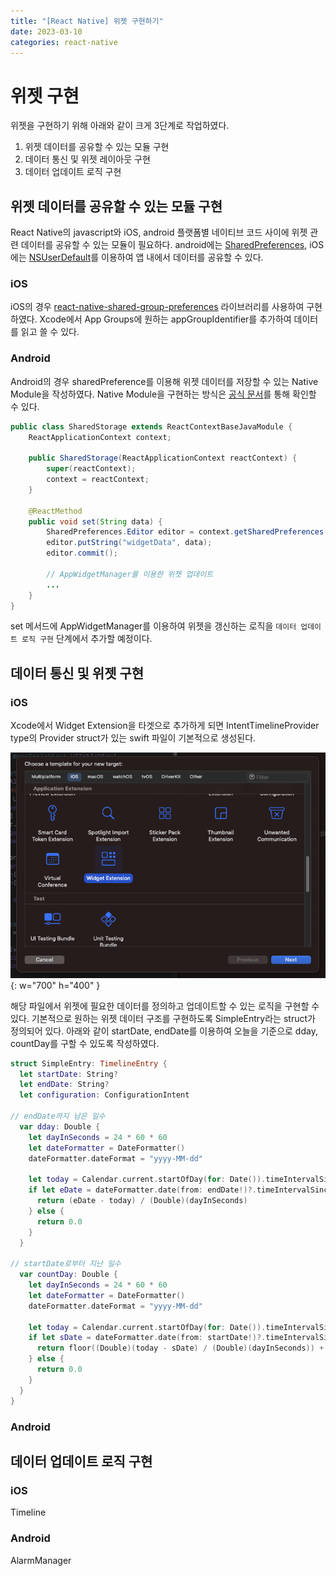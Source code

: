 ```yaml
---
title: "[React Native] 위젯 구현하기"
date: 2023-03-10
categories: react-native
---
```


# 위젯 구현

위젯을 구현하기 위해 아래와 같이 크게 3단계로 작업하였다.

1. 위젯 데이터를 공유할 수 있는 모듈 구현
2. 데이터 통신 및 위젯 레이아웃 구현
3. 데이터 업데이트 로직 구현

## 위젯 데이터를 공유할 수 있는 모듈 구현

React Native의 javascript와 iOS, android 플랫폼별 네이티브 코드 사이에 위젯 관련 데이터를 공유할 수 있는 모듈이 필요하다. android에는 [SharedPreferences](https://developer.android.com/training/data-storage/shared-preferences?hl=ko), iOS에는 [NSUserDefault](https://developer.apple.com/documentation/foundation/nsuserdefaults)를 이용하여 앱 내에서 데이터를 공유할 수 있다.

### iOS

iOS의 경우 [react-native-shared-group-preferences](https://github.com/KjellConnelly/react-native-shared-group-preferences) 라이브러리를 사용하여 구현하였다. Xcode에서 App Groups에 원하는 appGroupIdentifier를 추가하여 데이터를 읽고 쓸 수 있다.

### Android

Android의 경우 sharedPreference를 이용해 위젯 데이터를 저장할 수 있는 Native Module을 작성하였다. Native Module을 구현하는 방식은 [공식 문서](https://reactnative.dev/docs/native-modules-android)를 통해 확인할 수 있다.

```java
public class SharedStorage extends ReactContextBaseJavaModule {
    ReactApplicationContext context;

    public SharedStorage(ReactApplicationContext reactContext) {
        super(reactContext);
        context = reactContext;
    }

    @ReactMethod
    public void set(String data) {
        SharedPreferences.Editor editor = context.getSharedPreferences("exampleKey", Context.MODE_PRIVATE).edit();
        editor.putString("widgetData", data);
        editor.commit();

        // AppWidgetManager를 이용한 위젯 업데이트
        ...
    }
}
```

set 메서드에 AppWidgetManager를 이용하여 위젯을 갱신하는 로직을 `데이터 업데이트 로직 구현` 단계에서 추가할 예정이다.

## 데이터 통신 및 위젯 구현

### iOS

Xcode에서 Widget Extension을 타겟으로 추가하게 되면 IntentTimelineProvider type의 Provider struct가 있는 swift 파일이 기본적으로 생성된다.

<!--
![ex_screenshot](../../assets/images/XcodeWidgetExtensionCapture.png) -->

![Desktop View](/assets/images/XcodeWidgetExtensionCapture.png){: w="700" h="400" }

해당 파일에서 위젯에 필요한 데이터를 정의하고 업데이트할 수 있는 로직을 구현할 수 있다. 기본적으로 원하는 위젯 데이터 구조를 구현하도록 SimpleEntry라는 struct가 정의되어 있다. 아래와 같이 startDate, endDate를 이용하여 오늘을 기준으로 dday, countDay를 구할 수 있도록 작성하였다.

```swift
struct SimpleEntry: TimelineEntry {
  let startDate: String?
  let endDate: String?
  let configuration: ConfigurationIntent

// endDate까지 남은 일수
  var dday: Double {
    let dayInSeconds = 24 * 60 * 60
    let dateFormatter = DateFormatter()
    dateFormatter.dateFormat = "yyyy-MM-dd"

    let today = Calendar.current.startOfDay(for: Date()).timeIntervalSinceReferenceDate
    if let eDate = dateFormatter.date(from: endDate!)?.timeIntervalSinceReferenceDate {
      return (eDate - today) / (Double)(dayInSeconds)
    } else {
      return 0.0
    }
  }

// startDate로부터 지난 일수
  var countDay: Double {
    let dayInSeconds = 24 * 60 * 60
    let dateFormatter = DateFormatter()
    dateFormatter.dateFormat = "yyyy-MM-dd"

    let today = Calendar.current.startOfDay(for: Date()).timeIntervalSinceReferenceDate
    if let sDate = dateFormatter.date(from: startDate!)?.timeIntervalSinceReferenceDate {
      return floor((Double)(today - sDate) / (Double)(dayInSeconds)) + 1
    } else {
      return 0.0
    }
  }
}
```

### Android

## 데이터 업데이트 로직 구현

### iOS

Timeline

### Android

AlarmManager
